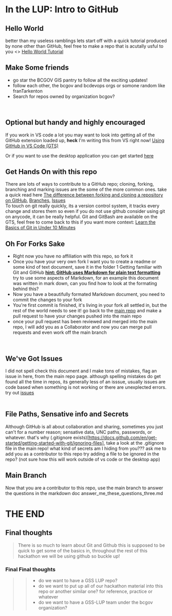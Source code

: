 # In the LUP: Intro to GitHub


## Hello World 
better than my useless ramblings lets start off with a quick tutorial produced by none other than GitHub, feel free to make a repo that is acutally usful to you
<>
[Hello World Tutorial](https://docs.github.com/en/get-started/start-your-journey/hello-world)
<br>

## Make Some friends 
- go star the BCGOV GIS pantry to follow all the exciting updates!
- follow each other, the bcgov and bcdevops orgs or somone random like franTarkenton
- Search for repos owned by organization bcgov?   
<br>

## Optional but handy and highly encouraged 
If you work in VS code a lot you may want to look into getting all of the GitHub extension loaded up, **heck** I'm writing this from VS right now!
[Using GitHub in VS Code (GTS)](https://github.com/bcgov/gis-pantry/blob/master/_start-here/how-to/GitHub_in_VSCode.md)
<br>

Or if you want to use the desktop application you can get started [here](https://github.com/bcgov/gis-pantry/blob/master/_start-here/how-to/GitHub_DesktopApplication.md)
<br>

## Get Hands On with this repo 
There are lots of ways to contribute to a GitHub repo; cloning, forking, branching and marking issues are the some of the more common ones. take a quick read here [The difference between forking and cloning a repository on GitHub](https://github.com/orgs/community/discussions/35849), [Branches](https://docs.github.com/en/pull-requests/collaborating-with-pull-requests/proposing-changes-to-your-work-with-pull-requests/about-branches), [Issues](https://docs.github.com/en/issues/tracking-your-work-with-issues/about-issues)
<br>
To touch on git really quickly, its a version control system, it tracks every change and stores them so even if you do not use github consider using git on anycode, it can be really helpful. Git and GitBash are available on the GTS, feel free to come back to this if you want more context: [Learn the Basics of Git in Under 10 Minutes](https://www.freecodecamp.org/news/learn-the-basics-of-git-in-under-10-minutes-da548267cc91/)
<br>

## Oh For Forks Sake
- Right now you have no affiliation with this repo, so fork it
- Once you have your very own fork I want you to create a readme or some kind of text document, save it in the folder 1 Getting familiar with Git and GitHub  [**hint: GitHub uses Markdown for plain text formatting**](https://github.com/bcgov/gis-pantry/blob/master/_start-here/how-to/GitHub_Markdown.md) try to use some aspects of Markdown, for an example this document was written in mark down, can you find how to look at the formating behind this?
- Now you have a beautifully formated Markdown document, you need to commit the changes to your fork
- You're first commit is finished, it's living in your fork all settled in, but the rest of the world needs to see it! go back to the [main repo](https://github.com/ElocF/GSS-LUPI-2024-Hackathon) and make a pull request to have your changes pushed into the main repo
- once your pull request has been reviewed and merged into the main repo, I will add you as a Collaborator and now you can merge pull requests and even work off the main branch
<br>

## We've Got Issues 
I did not spell check this document and I make tons of mistakes, flag an issue in here, from the main repo page. although spelling mistakes do get found all the time in repos, its generally less of an isssue, usually issues are code based when something is not working or there are unexplected errors. try out [issues](https://docs.github.com/en/issues/tracking-your-work-with-issues/about-issues)   
<br>

## File Paths, Sensative info and Secrets 
Although GitHub is all about collaboration and sharing, sometimes you just can't for a number reason; sensative data, UNC paths, passwords, or whatever. that's why (.gitignore exists)[https://docs.github.com/en/get-started/getting-started-with-git/ignoring-files], take a look at the .gitignore file in the main repo! what kind of secrets am I hiding from you??? ask me to add you as a contributor to this repo try adding a file to be ignored in the repo? (not sure how this will work outside of vs code or the desktop app) 
<br>

## Main Branch 
Now that you are a contributor to this repo, use the main branch to answer the questions in the markdown doc answer_me_these_questions_three.md
<br>

# THE END
## Final thoughts
> There is so much to learn about Git and Github this is supposed to be quick to get some of the basics in,
> throughout the rest of this hackathon we will be using github so buckle up!
### Final Final thoughts 
>>- do we want to have a GSS LUP repo?
>>- do we want to put up all of our hackathon material into this repo or another similar one? for reference, practice or whatever
>>- do we want to have a GSS-LUP team under the bcgov organization?

